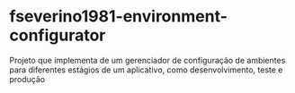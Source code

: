 # fseverino1981-environment-configurator
Projeto que implementa de um gerenciador de configuração de ambientes para diferentes estágios de um aplicativo, como desenvolvimento, teste e produção
